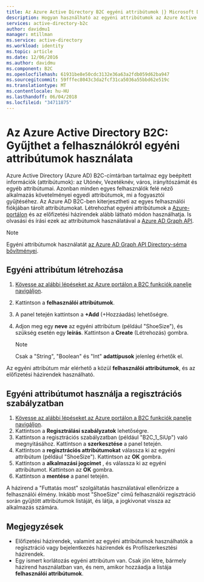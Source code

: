 ```yaml
---
title: Az Azure Active Directory B2C egyéni attribútumok |} Microsoft Docs
description: Hogyan használható az egyéni attribútumok az Azure Active Directory B2C gyűjthet a felhasználókról.
services: active-directory-b2c
author: davidmu1
manager: mtillman
ms.service: active-directory
ms.workload: identity
ms.topic: article
ms.date: 12/06/2016
ms.author: davidmu
ms.component: B2C
ms.openlocfilehash: 61931be8e50cdc3132e36a63a2fdb059d62ba947
ms.sourcegitcommit: 59fffec8043c3da2fcf31ca5036a55bbd62e519c
ms.translationtype: MT
ms.contentlocale: hu-HU
ms.lasthandoff: 06/04/2018
ms.locfileid: "34711875"
---
```

# <a name="azure-active-directory-b2c-use-custom-attributes-to-collect-information-about-your-consumers"></a>Az Azure Active Directory B2C: Gyűjthet a felhasználókról egyéni attribútumok használata
Azure Active Directory (Azure AD) B2C-címtárban tartalmaz egy beépített információk (attribútumok): az Utónév, Vezetéknév, város, irányítószámát és egyéb attribútumai. Azonban minden egyes felhasználók felé néző alkalmazás követelményei egyedi attribútumok, mi a fogyasztói gyűjtéséhez. Az Azure AD B2C-ben kiterjesztheti az egyes felhasználói fiókjában tárolt attribútumokat. Létrehozhat egyéni attribútumok a [Azure-portálon](https://portal.azure.com/) és az előfizetési házirendek alább látható módon használhatja. Is olvasási és írási ezek az attribútumok használatával a [Azure AD Graph API](active-directory-b2c-devquickstarts-graph-dotnet.md).

> [!NOTE]
> Egyéni attribútumok használatát [az Azure AD Graph API Directory-séma bővítményei](https://msdn.microsoft.com/library/azure/ad/graph/howto/azure-ad-graph-api-directory-schema-extensions).
> 
> 

## <a name="create-a-custom-attribute"></a>Egyéni attribútum létrehozása
1. [Kövesse az alábbi lépéseket az Azure portálon a B2C funkciók panelje navigáljon](active-directory-b2c-app-registration.md#navigate-to-b2c-settings).
2. Kattintson a **felhasználói attribútumok**.
3. A panel tetején kattintson a **+Add** (+Hozzáadás) lehetőségre.
4. Adjon meg egy **neve** az egyéni attribútum (például "ShoeSize"), és szükség esetén egy **leírás**. Kattintson a **Create** (Létrehozás) gombra.
   
   > [!NOTE]
   > Csak a "String", "Boolean" és "Int" **adattípusok** jelenleg érhetők el.
   > 
   > 

Az egyéni attribútum már elérhető a közül **felhasználói attribútumok**, és az előfizetési házirendek használható.

## <a name="use-a-custom-attribute-in-your-sign-up-policy"></a>Egyéni attribútumot használja a regisztrációs szabályzatban
1. [Kövesse az alábbi lépéseket az Azure portálon a B2C funkciók panelje navigáljon](active-directory-b2c-app-registration.md#navigate-to-b2c-settings).
2. Kattintson a **Regisztrálási szabályzatok** lehetőségre.
3. Kattintson a regisztrációs szabályzatban (például "B2C_1_SiUp") való megnyitásához. Kattintson a **szerkesztése** a panel tetején.
4. Kattintson a **regisztrációs attribútumokat** válassza ki az egyéni attribútum (például "ShoeSize"). Kattintson az **OK** gombra.
5. Kattintson a **alkalmazási jogcímet** , és válassza ki az egyéni attribútumot. Kattintson az **OK** gombra.
6. Kattintson a **mentése** a panel tetején.

A házirend a "Futtatás most" szolgáltatás használatával ellenőrizze a felhasználói élmény. Inkább most "ShoeSize" című felhasználói regisztráció során gyűjtött attribútumok listáját, és látja, a jogkivonat vissza az alkalmazás számára.

## <a name="notes"></a>Megjegyzések
* Előfizetési házirendek, valamint az egyéni attribútumok használhatók a regisztráció vagy bejelentkezés házirendek és Profilszerkesztési házirendek.
* Egy ismert korlátozás egyéni attribútum van. Csak jön létre, bármely házirend használatban van, és nem, amikor hozzáadja a listája **felhasználói attribútumok**.

